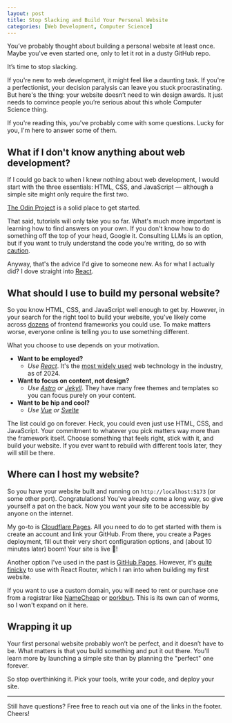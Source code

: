 ```yaml
---
layout: post
title: Stop Slacking and Build Your Personal Website
categories: [Web Development, Computer Science]
---
```

You’ve probably thought about building a personal website at least once. Maybe you've even started one, only to let it rot in a dusty GitHub repo.

It’s time to stop slacking.

If you're new to web development, it might feel like a daunting task. If you're a perfectionist, your decision paralysis can leave
you stuck procrastinating. But here's the thing: your website doesn’t need to win design awards. It just needs to convince people you’re
serious about this whole Computer Science thing.

If you're reading this, you've probably come with some questions. Lucky for you, I'm here to answer some of them.

## What if I don't know anything about web development?

If I could go back to when I knew nothing about web development, I would start with the three essentials:
HTML, CSS, and JavaScript — although a simple site might only require the first two.

[The Odin Project](https://www.theodinproject.com/lessons/foundations-introduction-to-html-and-css) is a solid place to get started.

That said, tutorials will only take you so far. What's much more important is learning how to find answers on your own.
If you don't know how to do something off the top of your head, Google it. Consulting LLMs is an option, but if you want
to truly understand the code you're writing, do so with [caution](https://cameron.rs/blog/dont-outsource-your-soul/).

Anyway, that's the advice I'd give to someone new. As for what I actually did? I dove straight into [React](https://react.dev/).


## What should I use to build my personal website?

So you know HTML, CSS, and JavaScript well enough to get by. However, in your search for the right tool to
build your website, you've likely come across [dozens](https://2024.stateofjs.com/en-US/libraries/front-end-frameworks/) of
frontend frameworks you could use. To make matters worse, everyone online is telling you to use something different.

What you choose to use depends on your motivation.

- **Want to be employed?**
  - *Use [React](https://react.dev/)*. It's the [most widely used](https://survey.stackoverflow.co/2024/technology#1-web-frameworks-and-technologies)
    web technology in the industry, as of 2024.
- **Want to focus on content, not design?**
  - *Use [Astro](https://astro.build/themes/1/?search=&price%5B%5D=free) or [Jekyll](https://jekyllthemes.io/free)*.
    They have many free themes and templates so you can focus purely on your content.
- **Want to be hip and cool?**
  - *Use [Vue](https://vuejs.org/) or [Svelte](https://svelte.dev/docs/kit/introduction)*
 
The list could go on forever. Heck, you could even just use HTML, CSS, and JavaScript. Your commitment to whatever
you pick matters way more than the framework itself. Choose something that feels right, stick with it, and build your website.
If you ever want to rebuild with different tools later, they will still be there.

## Where can I host my website?

So you have your website built and running on `http://localhost:5173` (or some other port). Congratulations!
You've already come a long way, so give yourself a pat on the back. Now you want your site to be accessible by anyone on the internet.

My go-to is [Cloudflare Pages](https://pages.cloudflare.com/). All you need to do to get started with them is create an
account and link your GitHub. From there, you create a Pages deployment, fill out their very short configuration options,
and (about 10 minutes later) boom! Your site is live 🥳!

Another option I've used in the past is [GitHub Pages](https://pages.github.com/). However, it's
[quite finicky](https://www.linkedin.com/pulse/solve-404-when-using-browserrouter-github-pages-anu-shibin-joseph-raj-sx5tf/) to use
with React Router, which I ran into when building my first website.

If you want to use a custom domain, you will need to rent or purchase one from a registrar like
[NameCheap](https://www.namecheap.com/) or [porkbun](https://porkbun.com/). This is its own can of worms, so I won't expand on it here.

## Wrapping it up

Your first personal website probably won’t be perfect, and it doesn’t have to be. What matters is that you build something and put it out there.
You'll learn more by launching a simple site than by planning the "perfect" one forever.

So stop overthinking it. Pick your tools, write your code, and deploy your site.

---

Still have questions? Free free to reach out via one of the links in the footer. Cheers!

